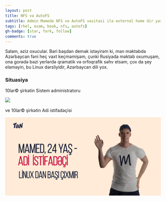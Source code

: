 ```yaml
---
layout: post
title: NFS və AutoFS
subtitle: Admin Mamedə NFS və AutoFS vasitasi ilə external home dir yaradır. Yaradır admin.
tags: [rhel, exam, book, nfs, autofs]
gh-badge: [star, fork, follow]
comments: true
---
```

Salam, əziz oxucular. Bəri başdan demək istəyirəm ki, mən məktəbdə Azərbaycan fəni heç vaxt keçməmişəm, çunki Rusiyada məktəb oxumuşam, ona gorədə bəzi yerlərdə qramatik və orfoqrafik səhv etsəm, çox da şey eləməyin, bu Linux dərsliyidir, Azərbaycan dili yox. 

### Situasiya

10lar© şirkətin Sistem administratoru

![](/assets/img/baner_002.png)

ve 10lar© şirkətin Adi istifadəçisi

![](/assets/img/baner_001.png)